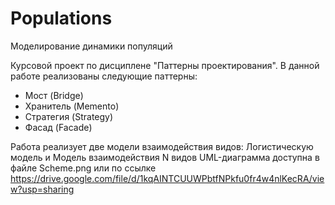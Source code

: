 # Populations
Моделирование динамики популяций

Курсовой проект по дисциплене "Паттерны проектирования".
В данной работе реализованы следующие паттерны:
- Мост (Bridge)
- Хранитель (Memento)
- Стратегия (Strategy)
- Фасад (Facade)

Работа реализует две модели взаимодействия видов: Логистическую модель и Модель взаимодействия N видов
UML-диаграмма доступна в файле Scheme.png или по ссылке https://drive.google.com/file/d/1kqAINTCUUWPbtfNPkfu0fr4w4nlKecRA/view?usp=sharing

